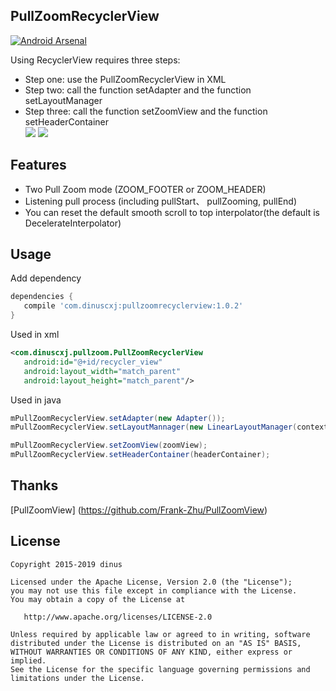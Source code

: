 
## PullZoomRecyclerView
[![Android Arsenal](https://img.shields.io/badge/Android%20Arsenal-PullZoomRecyclerView-green.svg?style=true)](https://android-arsenal.com/details/3/3343)

Using RecyclerView requires three steps:<br/>
* Step one: use the PullZoomRecyclerView in XML<br/>
* Step two: call the function setAdapter and the function setLayoutManager<br/>
* Step three: call the function setZoomView and the function setHeaderContainer<br/>
![](https://raw.githubusercontent.com/dinuscxj/PullZoomRecyclerView/master/Preview/PullZoomFooter.gif?width=300)
![](https://raw.githubusercontent.com/dinuscxj/PullZoomRecyclerView/master/Preview/PullZoomHeader.gif?width=300)<br/>

## Features
 * Two Pull Zoom mode (ZOOM_FOOTER or ZOOM_HEADER)
 * Listening pull process (including pullStart、 pullZooming, pullEnd)
 * You can reset the default smooth scroll to top interpolator(the default is DecelerateInterpolator)

## Usage
 Add dependency
 ```gradle
 dependencies {
    compile 'com.dinuscxj:pullzoomrecyclerview:1.0.2'
 }
 ```

 Used in xml
 ```xml
 <com.dinuscxj.pullzoom.PullZoomRecyclerView
    android:id="@+id/recycler_view"
    android:layout_width="match_parent"
    android:layout_height="match_parent"/>
 ```

 Used in java
 ```java
 mPullZoomRecyclerView.setAdapter(new Adapter());
 mPullZoomRecyclerView.setLayoutMannager(new LinearLayoutManager(context));
 ```
 ```java 
 mPullZoomRecyclerView.setZoomView(zoomView);
 mPullZoomRecyclerView.setHeaderContainer(headerContainer);
 ```
## Thanks 
 [PullZoomView] (https://github.com/Frank-Zhu/PullZoomView)
 
## License
    Copyright 2015-2019 dinus

    Licensed under the Apache License, Version 2.0 (the "License");
    you may not use this file except in compliance with the License.
    You may obtain a copy of the License at

       http://www.apache.org/licenses/LICENSE-2.0

    Unless required by applicable law or agreed to in writing, software
    distributed under the License is distributed on an "AS IS" BASIS,
    WITHOUT WARRANTIES OR CONDITIONS OF ANY KIND, either express or implied.
    See the License for the specific language governing permissions and
    limitations under the License.
